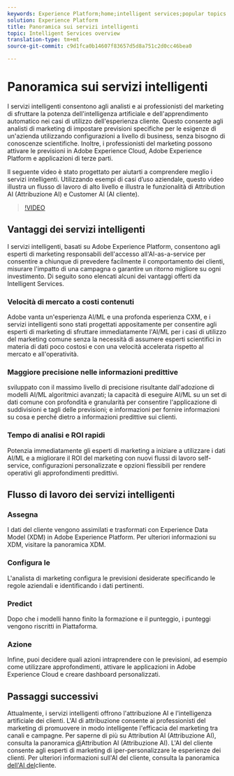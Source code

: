 ```yaml
---
keywords: Experience Platform;home;intelligent services;popular topics
solution: Experience Platform
title: Panoramica sui servizi intelligenti
topic: Intelligent Services overview
translation-type: tm+mt
source-git-commit: c9d1fca0b14607f83657d5d8a751c2d0cc46bea0

---
```



# Panoramica sui servizi intelligenti

I servizi intelligenti consentono agli analisti e ai professionisti del marketing di sfruttare la potenza dell&#39;intelligenza artificiale e dell&#39;apprendimento automatico nei casi di utilizzo dell&#39;esperienza cliente. Questo consente agli analisti di marketing di impostare previsioni specifiche per le esigenze di un&#39;azienda utilizzando configurazioni a livello di business, senza bisogno di conoscenze scientifiche. Inoltre, i professionisti del marketing possono attivare le previsioni in Adobe Experience Cloud, Adobe Experience Platform e applicazioni di terze parti.

Il seguente video è stato progettato per aiutarti a comprendere meglio i servizi intelligenti. Utilizzando esempi di casi d’uso aziendale, questo video illustra un flusso di lavoro di alto livello e illustra le funzionalità di Attribution AI (Attribuzione AI) e Customer AI (AI cliente).

>[!VIDEO](https://video.tv.adobe.com/v/32654?learn=on&quality=12)

## Vantaggi dei servizi intelligenti

I servizi intelligenti, basati su Adobe Experience Platform, consentono agli esperti di marketing responsabili dell&#39;accesso all&#39;AI-as-a-service per consentire a chiunque di prevedere facilmente il comportamento dei clienti, misurare l&#39;impatto di una campagna o garantire un ritorno migliore su ogni investimento. Di seguito sono elencati alcuni dei vantaggi offerti da Intelligent Services.

### Velocità di mercato a costi contenuti

Adobe vanta un&#39;esperienza AI/ML e una profonda esperienza CXM, e i servizi intelligenti sono stati progettati appositamente per consentire agli esperti di marketing di sfruttare immediatamente l&#39;AI/ML per i casi di utilizzo del marketing comune senza la necessità di assumere esperti scientifici in materia di dati poco costosi e con una velocità accelerata rispetto al mercato e all&#39;operatività.

### Maggiore precisione nelle informazioni predittive

sviluppato con il massimo livello di precisione risultante dall&#39;adozione di modelli AI/ML algoritmici avanzati; la capacità di eseguire AI/ML su un set di dati comune con profondità e granularità per consentire l&#39;applicazione di suddivisioni e tagli delle previsioni; e informazioni per fornire informazioni su cosa e perché dietro a informazioni predittive sui clienti.

### Tempo di analisi e ROI rapidi

Potenzia immediatamente gli esperti di marketing a iniziare a utilizzare i dati AI/ML e a migliorare il ROI del marketing con nuovi flussi di lavoro self-service, configurazioni personalizzate e opzioni flessibili per rendere operativi gli approfondimenti predittivi.

## Flusso di lavoro dei servizi intelligenti

### Assegna

I dati del cliente vengono assimilati e trasformati con Experience Data Model (XDM) in Adobe Experience Platform. Per ulteriori informazioni su XDM, visitare la panoramica [](../xdm/home.md)XDM.

### Configura le 

L&#39;analista di marketing configura le previsioni desiderate specificando le regole aziendali e identificando i dati pertinenti.

### Predict

Dopo che i modelli hanno finito la formazione e il punteggio, i punteggi vengono riscritti in Piattaforma.

### Azione

Infine, puoi decidere quali azioni intraprendere con le previsioni, ad esempio come utilizzare approfondimenti, attivare le applicazioni in Adobe Experience Cloud e creare dashboard personalizzati.

## Passaggi successivi

Attualmente, i servizi intelligenti offrono l&#39;attribuzione AI e l&#39;intelligenza artificiale dei clienti. L&#39;AI di attribuzione consente ai professionisti del marketing di promuovere in modo intelligente l&#39;efficacia del marketing tra canali e campagne. Per saperne di più su Attribution AI (Attribuzione AI), consulta la panoramica [di](./attribution-ai/overview.md)Attribution AI (Attribuzione AI). L&#39;AI del cliente consente agli esperti di marketing di iper-personalizzare le esperienze dei clienti. Per ulteriori informazioni sull&#39;AI del cliente, consulta la panoramica [dell&#39;AI del](./customer-ai/overview.md)cliente.